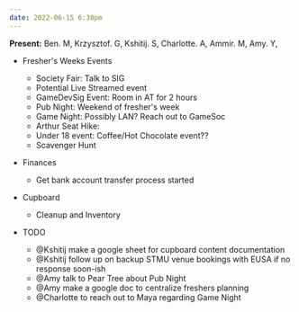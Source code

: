 ```yaml
---
date: 2022-06-15 6:30pm
---
```


**Present:** Ben. M, Krzysztof. G, Kshitij. S, Charlotte. A, Ammir. M, Amy. Y,


* Fresher's Weeks Events
  * Society Fair: Talk to SIG
  * Potential Live Streamed event 
  * GameDevSig Event: Room in AT for 2 hours
  * Pub Night: Weekend of fresher's week
  * Game Night: Possibly LAN? Reach out to GameSoc
  * Arthur Seat Hike: 
  * Under 18 event: Coffee/Hot Chocolate event?? 
  * Scavenger Hunt

* Finances
  * Get bank account transfer process started

* Cupboard
  * Cleanup and Inventory

* TODO
  * @Kshitij make a google sheet for cupboard content documentation
  * @Kshitij follow up on backup STMU venue bookings with EUSA if no response soon-ish
  * @Amy talk to Pear Tree about Pub Night
  * @Amy make a google doc to centralize freshers planning
  * @Charlotte to reach out to Maya regarding Game Night
